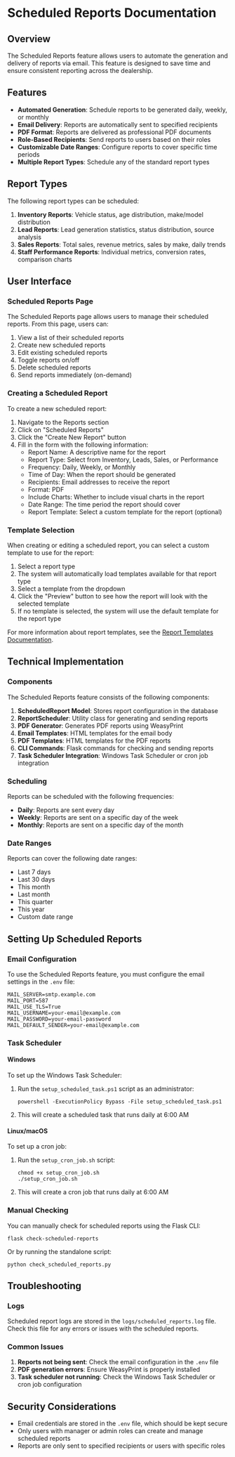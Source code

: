 # Scheduled Reports Documentation

## Overview

The Scheduled Reports feature allows users to automate the generation and delivery of reports via email. This feature is designed to save time and ensure consistent reporting across the dealership.

## Features

- **Automated Generation**: Schedule reports to be generated daily, weekly, or monthly
- **Email Delivery**: Reports are automatically sent to specified recipients
- **PDF Format**: Reports are delivered as professional PDF documents
- **Role-Based Recipients**: Send reports to users based on their roles
- **Customizable Date Ranges**: Configure reports to cover specific time periods
- **Multiple Report Types**: Schedule any of the standard report types

## Report Types

The following report types can be scheduled:

1. **Inventory Reports**: Vehicle status, age distribution, make/model distribution
2. **Lead Reports**: Lead generation statistics, status distribution, source analysis
3. **Sales Reports**: Total sales, revenue metrics, sales by make, daily trends
4. **Staff Performance Reports**: Individual metrics, conversion rates, comparison charts

## User Interface

### Scheduled Reports Page

The Scheduled Reports page allows users to manage their scheduled reports. From this page, users can:

1. View a list of their scheduled reports
2. Create new scheduled reports
3. Edit existing scheduled reports
4. Toggle reports on/off
5. Delete scheduled reports
6. Send reports immediately (on-demand)

### Creating a Scheduled Report

To create a new scheduled report:

1. Navigate to the Reports section
2. Click on "Scheduled Reports"
3. Click the "Create New Report" button
4. Fill in the form with the following information:
   - Report Name: A descriptive name for the report
   - Report Type: Select from Inventory, Leads, Sales, or Performance
   - Frequency: Daily, Weekly, or Monthly
   - Time of Day: When the report should be generated
   - Recipients: Email addresses to receive the report
   - Format: PDF
   - Include Charts: Whether to include visual charts in the report
   - Date Range: The time period the report should cover
   - Report Template: Select a custom template for the report (optional)

### Template Selection

When creating or editing a scheduled report, you can select a custom template to use for the report:

1. Select a report type
2. The system will automatically load templates available for that report type
3. Select a template from the dropdown
4. Click the "Preview" button to see how the report will look with the selected template
5. If no template is selected, the system will use the default template for the report type

For more information about report templates, see the [Report Templates Documentation](report_templates.md).

## Technical Implementation

### Components

The Scheduled Reports feature consists of the following components:

1. **ScheduledReport Model**: Stores report configuration in the database
2. **ReportScheduler**: Utility class for generating and sending reports
3. **PDF Generator**: Generates PDF reports using WeasyPrint
4. **Email Templates**: HTML templates for the email body
5. **PDF Templates**: HTML templates for the PDF reports
6. **CLI Commands**: Flask commands for checking and sending reports
7. **Task Scheduler Integration**: Windows Task Scheduler or cron job integration

### Scheduling

Reports can be scheduled with the following frequencies:

- **Daily**: Reports are sent every day
- **Weekly**: Reports are sent on a specific day of the week
- **Monthly**: Reports are sent on a specific day of the month

### Date Ranges

Reports can cover the following date ranges:

- Last 7 days
- Last 30 days
- This month
- Last month
- This quarter
- This year
- Custom date range

## Setting Up Scheduled Reports

### Email Configuration

To use the Scheduled Reports feature, you must configure the email settings in the `.env` file:

```
MAIL_SERVER=smtp.example.com
MAIL_PORT=587
MAIL_USE_TLS=True
MAIL_USERNAME=your-email@example.com
MAIL_PASSWORD=your-email-password
MAIL_DEFAULT_SENDER=your-email@example.com
```

### Task Scheduler

#### Windows

To set up the Windows Task Scheduler:

1. Run the `setup_scheduled_task.ps1` script as an administrator:
   ```
   powershell -ExecutionPolicy Bypass -File setup_scheduled_task.ps1
   ```

2. This will create a scheduled task that runs daily at 6:00 AM

#### Linux/macOS

To set up a cron job:

1. Run the `setup_cron_job.sh` script:
   ```
   chmod +x setup_cron_job.sh
   ./setup_cron_job.sh
   ```

2. This will create a cron job that runs daily at 6:00 AM

### Manual Checking

You can manually check for scheduled reports using the Flask CLI:

```
flask check-scheduled-reports
```

Or by running the standalone script:

```
python check_scheduled_reports.py
```

## Troubleshooting

### Logs

Scheduled report logs are stored in the `logs/scheduled_reports.log` file. Check this file for any errors or issues with the scheduled reports.

### Common Issues

1. **Reports not being sent**: Check the email configuration in the `.env` file
2. **PDF generation errors**: Ensure WeasyPrint is properly installed
3. **Task scheduler not running**: Check the Windows Task Scheduler or cron job configuration

## Security Considerations

- Email credentials are stored in the `.env` file, which should be kept secure
- Only users with manager or admin roles can create and manage scheduled reports
- Reports are only sent to specified recipients or users with specific roles
